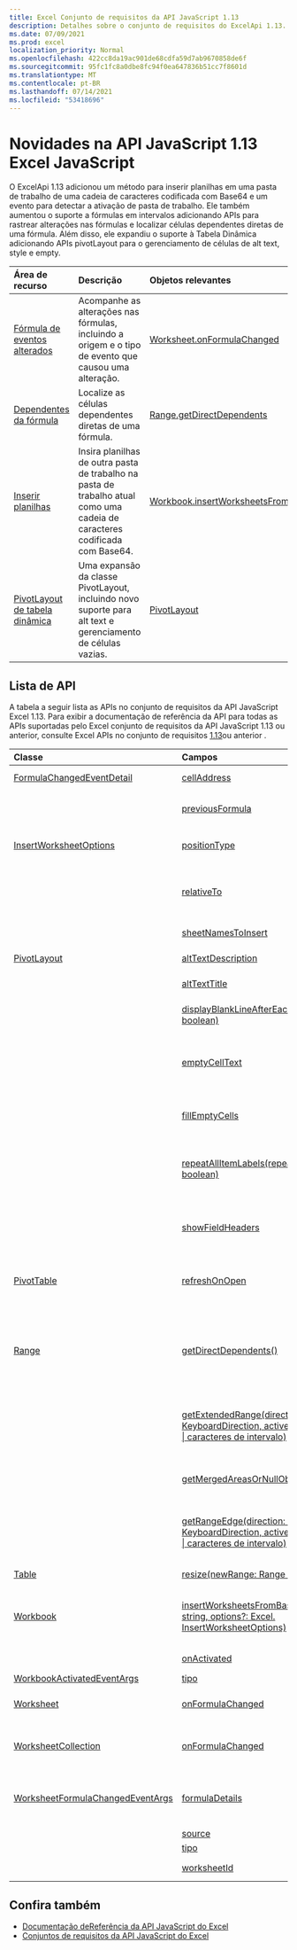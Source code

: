 ```yaml
---
title: Excel Conjunto de requisitos da API JavaScript 1.13
description: Detalhes sobre o conjunto de requisitos do ExcelApi 1.13.
ms.date: 07/09/2021
ms.prod: excel
localization_priority: Normal
ms.openlocfilehash: 422cc8da19ac901de68cdfa59d7ab9670858de6f
ms.sourcegitcommit: 95fc1fc8a0dbe8fc94f0ea647836b51cc7f8601d
ms.translationtype: MT
ms.contentlocale: pt-BR
ms.lasthandoff: 07/14/2021
ms.locfileid: "53418696"
---
```

# <a name="whats-new-in-excel-javascript-api-113"></a>Novidades na API JavaScript 1.13 Excel JavaScript

O ExcelApi 1.13 adicionou um método para inserir planilhas em uma pasta de trabalho de uma cadeia de caracteres codificada com Base64 e um evento para detectar a ativação de pasta de trabalho. Ele também aumentou o suporte a fórmulas em intervalos adicionando APIs para rastrear alterações nas fórmulas e localizar células dependentes diretas de uma fórmula. Além disso, ele expandiu o suporte à Tabela Dinâmica adicionando APIs pivotLayout para o gerenciamento de células de alt text, style e empty.

| Área de recurso | Descrição | Objetos relevantes |
|:--- |:--- |:--- |
| [Fórmula de eventos alterados](../../excel/excel-add-ins-worksheets.md#detect-formula-changes) | Acompanhe as alterações nas fórmulas, incluindo a origem e o tipo de evento que causou uma alteração. | [Worksheet.onFormulaChanged](/javascript/api/excel/excel.worksheet#onFormulaChanged)|
| [Dependentes da fórmula](../../excel/excel-add-ins-ranges-precedents-dependents.md#get-the-direct-dependents-of-a-formula) | Localize as células dependentes diretas de uma fórmula. | [Range.getDirectDependents](/javascript/api/excel/excel.range#getDirectDependents__) |
| [Inserir planilhas](../../excel//excel-add-ins-workbooks.md#insert-a-copy-of-an-existing-workbook-into-the-current-one) | Insira planilhas de outra pasta de trabalho na pasta de trabalho atual como uma cadeia de caracteres codificada com Base64. | [Workbook.insertWorksheetsFromBase64](/javascript/api/excel/excel.workbook#insertWorksheetsFromBase64_base64File__options_) |
| [PivotLayout de tabela dinâmica](../../excel/excel-add-ins-pivottables.md#other-pivotlayout-functions) | Uma expansão da classe PivotLayout, incluindo novo suporte para alt text e gerenciamento de células vazias. | [PivotLayout](/javascript/api/excel/excel.pivotlayout) |

## <a name="api-list"></a>Lista de API

A tabela a seguir lista as APIs no conjunto de requisitos da API JavaScript Excel 1.13. Para exibir a documentação de referência da API para todas as APIs suportadas pelo Excel conjunto de requisitos da API JavaScript 1.13 ou anterior, consulte Excel APIs no conjunto de requisitos [1.13](/javascript/api/excel?view=excel-js-1.13&preserve-view=true)ou anterior .

| Classe | Campos | Descrição |
|:---|:---|:---|
|[FormulaChangedEventDetail](/javascript/api/excel/excel.formulachangedeventdetail)|[cellAddress](/javascript/api/excel/excel.formulachangedeventdetail#celladdress)|O endereço da célula que contém a fórmula alterada.|
||[previousFormula](/javascript/api/excel/excel.formulachangedeventdetail#previousformula)|Representa a fórmula anterior, antes de ser alterada.|
|[InsertWorksheetOptions](/javascript/api/excel/excel.insertworksheetoptions)|[positionType](/javascript/api/excel/excel.insertworksheetoptions#positiontype)|A posição de inserção, na pasta de trabalho atual, das novas planilhas.|
||[relativeTo](/javascript/api/excel/excel.insertworksheetoptions#relativeto)|A planilha na pasta de trabalho atual que é referenciada para o `WorksheetPositionType` parâmetro.|
||[sheetNamesToInsert](/javascript/api/excel/excel.insertworksheetoptions#sheetnamestoinsert)|Os nomes de planilhas individuais a inserir.|
|[PivotLayout](/javascript/api/excel/excel.pivotlayout)|[altTextDescription](/javascript/api/excel/excel.pivotlayout#alttextdescription)|A descrição de texto alt da Tabela Dinâmica.|
||[altTextTitle](/javascript/api/excel/excel.pivotlayout#alttexttitle)|O título de texto alt da Tabela Dinâmica.|
||[displayBlankLineAfterEachItem(display: boolean)](/javascript/api/excel/excel.pivotlayout#displayblanklineaftereachitem-display-)|Define se uma linha em branco deve ou não ser exibida após cada item.|
||[emptyCellText](/javascript/api/excel/excel.pivotlayout#emptycelltext)|O texto que é preenchido automaticamente em qualquer célula vazia na Tabela Dinâmica se `fillEmptyCells == true` .|
||[fillEmptyCells](/javascript/api/excel/excel.pivotlayout#fillemptycells)|Especifica se células vazias na Tabela Dinâmica devem ser preenchidas com `emptyCellText` o .|
||[repeatAllItemLabels(repeatLabels: boolean)](/javascript/api/excel/excel.pivotlayout#repeatallitemlabels-repeatlabels-)|Define a configuração "repetir todos os rótulos de item" em todos os campos da Tabela Dinâmica.|
||[showFieldHeaders](/javascript/api/excel/excel.pivotlayout#showfieldheaders)|Especifica se a Tabela Dinâmica exibe os headers de campo (legendas de campo e drop-downs de filtro).|
|[PivotTable](/javascript/api/excel/excel.pivottable)|[refreshOnOpen](/javascript/api/excel/excel.pivottable#refreshonopen)|Especifica se a Tabela Dinâmica é atualizada quando a workbook é aberta.|
|[Range](/javascript/api/excel/excel.range)|[getDirectDependents()](/javascript/api/excel/excel.range#getdirectdependents--)|Retorna um objeto que representa o intervalo que contém todos os dependentes diretos de uma célula na mesma planilha ou `WorkbookRangeAreas` em várias planilhas.|
||[getExtendedRange(direction: Excel. KeyboardDirection, activeCell?: Cadeia de \| caracteres de intervalo)](/javascript/api/excel/excel.range#getextendedrange-direction--activecell-)|Retorna um objeto range que inclui o intervalo atual e até a borda do intervalo, com base na direção fornecida.|
||[getMergedAreasOrNullObject()](/javascript/api/excel/excel.range#getmergedareasornullobject--)|Retorna um objeto RangeAreas que representa as áreas mescladas nesse intervalo.|
||[getRangeEdge(direction: Excel. KeyboardDirection, activeCell?: Cadeia de \| caracteres de intervalo)](/javascript/api/excel/excel.range#getrangeedge-direction--activecell-)|Retorna um objeto range que é a célula de borda da região de dados que corresponde à direção fornecida.|
|[Table](/javascript/api/excel/excel.table)|[resize(newRange: Range \| string)](/javascript/api/excel/excel.table#resize-newrange-)|Resize a tabela para o novo intervalo.|
|[Workbook](/javascript/api/excel/excel.workbook)|[insertWorksheetsFromBase64(base64File: string, options?: Excel. InsertWorksheetOptions)](/javascript/api/excel/excel.workbook#insertworksheetsfrombase64-base64file--options-)|Insere as planilhas especificadas de uma pasta de trabalho de origem na pasta de trabalho atual.|
||[onActivated](/javascript/api/excel/excel.workbook#onactivated)|Ocorre quando a guia de trabalho é ativada.|
|[WorkbookActivatedEventArgs](/javascript/api/excel/excel.workbookactivatedeventargs)|[tipo](/javascript/api/excel/excel.workbookactivatedeventargs#type)|Obtém o tipo do evento.|
|[Worksheet](/javascript/api/excel/excel.worksheet)|[onFormulaChanged](/javascript/api/excel/excel.worksheet#onformulachanged)|Ocorre quando uma ou mais fórmulas são alteradas nesta planilha.|
|[WorksheetCollection](/javascript/api/excel/excel.worksheetcollection)|[onFormulaChanged](/javascript/api/excel/excel.worksheetcollection#onformulachanged)|Ocorre quando uma ou mais fórmulas são alteradas em qualquer planilha dessa coleção.|
|[WorksheetFormulaChangedEventArgs](/javascript/api/excel/excel.worksheetformulachangedeventargs)|[formulaDetails](/javascript/api/excel/excel.worksheetformulachangedeventargs#formuladetails)|Obtém uma matriz `FormulaChangedEventDetail` de objetos, que contém os detalhes sobre todas as fórmulas alteradas.|
||[source](/javascript/api/excel/excel.worksheetformulachangedeventargs#source)|A origem do evento.|
||[tipo](/javascript/api/excel/excel.worksheetformulachangedeventargs#type)|Obtém o tipo do evento.|
||[worksheetId](/javascript/api/excel/excel.worksheetformulachangedeventargs#worksheetid)|Obtém a ID da planilha na qual a fórmula foi alterada.|

## <a name="see-also"></a>Confira também

- [Documentação deReferência da API JavaScript do Excel](/javascript/api/excel?view=excel-js-1.13&preserve-view=true)
- [Conjuntos de requisitos da API JavaScript do Excel](excel-api-requirement-sets.md)
